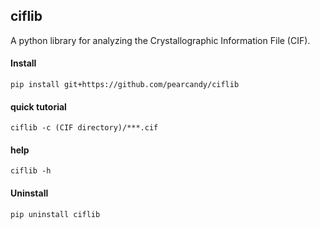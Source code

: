 ## ciflib

A python library for analyzing the Crystallographic Information File (CIF).


#### Install 
```
pip install git+https://github.com/pearcandy/ciflib
```

#### quick tutorial

```
ciflib -c (CIF directory)/***.cif
```



#### help

```
ciflib -h
```


#### Uninstall
```
pip uninstall ciflib
```
